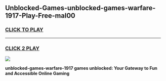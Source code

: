 
## Unblocked-Games-unblocked-games-warfare-1917-Play-Free-mal00
<h3>
<a href="https://premium76.site?title=unblocked-games-warfare-1917&ref=23A">CLICK TO PLAY</a></h3>
<hr>

<h3>
<a href="https://premium76.site?title=unblocked-games-warfare-1917&ref=23A">CLICK 2 PLAY</a>
  
</h3>

<a href="https://premium76.site?title=unblocked-games-warfare-1917&ref=23A"><img src="https://clearcache.store/games.png"></a>


**unblocked-games-warfare-1917 games unblocked: Your Gateway to Fun and Accessible Online Gaming**
